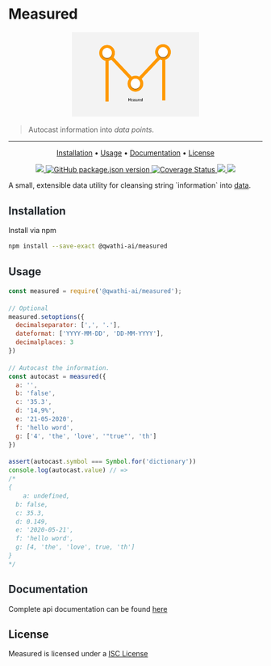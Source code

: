 # Measured

<p align="center">
  <a href="#"><img src="https://github.com/qwathi-ai/measured/blob/media/banner.png?raw=true" alt="Measured - Autocast information into rich data." style="width: 50%;"/></a>
</p>

> Autocast information into _data points_.

---
<p align="center">
  <a href="#installation">Installation</a> •
  <a href="#usage">Usage</a> •
  <a href="#documentation">Documentation</a> •
  <!-- <a href="#contributions">Contributions</a> • -->
  <a href="#license">License</a>
</p>
<p align="center">
  <a href="https://travis-ci.com/qwathi-ai/measured">
    <img src="https://img.shields.io/travis/com/qwathi-ai/measured/main?style=flat-square">
  </a>
  <a href="https://github.com/qwathi-ai/measured">
    <img alt="GitHub package.json version" src="https://img.shields.io/github/package-json/v/qwathi-ai/measured?style=flat-square">
  </a>
  <a href='https://coveralls.io/github/qwathi-ai/measured'>
    <img src='https://coveralls.io/repos/github/qwathi-ai/measured/badge.svg' alt='Coverage Status' />
  </a>

  <a href="./License.md">
    <img src="https://img.shields.io/badge/License-ISC-blue.svg?maxAge=300&style=flat-square">
  </a>
  <a href="https://en.wikipedia.org/wiki/Black_Lives_Matter">
   <img src="https://img.shields.io/badge/✊-BlackLivesMatter-yellowgreen?style=flat-square">
  </a>
</p>
A small, extensible data utility for cleansing string `information` into <u>data</u>.

## <a name="installation" style="color:#24292e">  Installation</a>

Install via npm

```sh
npm install --save-exact @qwathi-ai/measured
```

## <a name="usage" style="color:#24292e">  Usage</a>

```js
const measured = require('@qwathi-ai/measured');

// Optional
measured.setoptions({
  decimalseparator: [',', '.'],
  dateformat: ['YYYY-MM-DD', 'DD-MM-YYYY'],
  decimalplaces: 3
})

// Autocast the information.
const autocast = measured({
  a: '',
  b: 'false',
  c: '35.3',
  d: '14,9%',
  e: '21-05-2020',
  f: 'hello word',
  g: ['4', 'the', 'love', '"true"', 'th']
})

assert(autocast.symbol === Symbol.for('dictionary'))
console.log(autocast.value) // =>
/*
{
	a: undefined,
  b: false,
  c: 35.3,
  d: 0.149,
  e: '2020-05-21',
  f: 'hello word',
  g: [4, 'the', 'love', true, 'th']
}
*/

```

## <a name="documentation" style="color:#24292e"> Documentation</a>

Complete api documentation can be found [here](./docs/api.md)

## License

Measured is licensed under a [ISC License](./licence.md)
